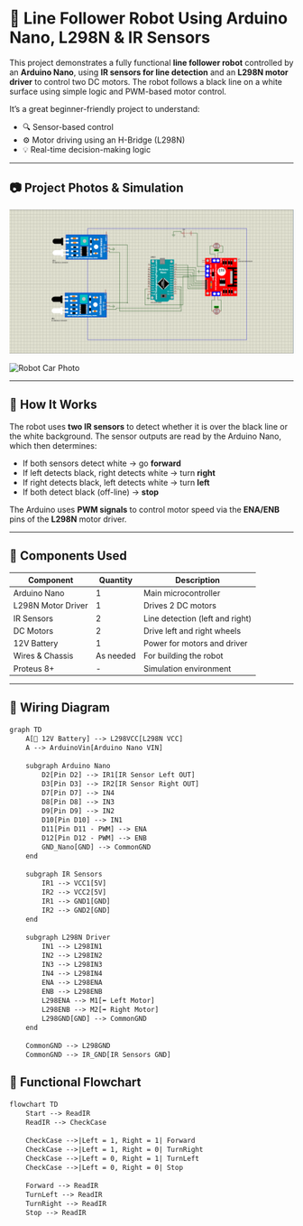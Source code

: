 # 🤖 Line Follower Robot Using Arduino Nano, L298N & IR Sensors

This project demonstrates a fully functional **line follower robot** controlled by an **Arduino Nano**, using **IR sensors for line detection** and an **L298N motor driver** to control two DC motors. The robot follows a black line on a white surface using simple logic and PWM-based motor control.

It’s a great beginner-friendly project to understand:
- 🔍 Sensor-based control
- ⚙️ Motor driving using an H-Bridge (L298N)
- 💡 Real-time decision-making logic

---

## 📷 Project Photos & Simulation

![Proteus Schematic](./image/line_follower_connection.png
)

![Robot Car Photo](./images/robot_car_photo.jpg)

---

## 🧠 How It Works

The robot uses **two IR sensors** to detect whether it is over the black line or the white background. The sensor outputs are read by the Arduino Nano, which then determines:

- If both sensors detect white → go **forward**
- If left detects black, right detects white → turn **right**
- If right detects black, left detects white → turn **left**
- If both detect black (off-line) → **stop**

The Arduino uses **PWM signals** to control motor speed via the **ENA/ENB** pins of the **L298N** motor driver.

---

## 🧱 Components Used

| Component         | Quantity | Description                       |
|------------------|----------|-----------------------------------|
| Arduino Nano     | 1        | Main microcontroller              |
| L298N Motor Driver | 1        | Drives 2 DC motors                |
| IR Sensors       | 2        | Line detection (left and right)   |
| DC Motors        | 2        | Drive left and right wheels       |
| 12V Battery      | 1        | Power for motors and driver       |
| Wires & Chassis  | As needed | For building the robot            |
| Proteus 8+       | -        | Simulation environment            |

---

## 📡 Wiring Diagram

```mermaid
graph TD
    A[🔋 12V Battery] --> L298VCC[L298N VCC]
    A --> ArduinoVin[Arduino Nano VIN]

    subgraph Arduino Nano
        D2[Pin D2] --> IR1[IR Sensor Left OUT]
        D3[Pin D3] --> IR2[IR Sensor Right OUT]
        D7[Pin D7] --> IN4
        D8[Pin D8] --> IN3
        D9[Pin D9] --> IN2
        D10[Pin D10] --> IN1
        D11[Pin D11 - PWM] --> ENA
        D12[Pin D12 - PWM] --> ENB
        GND_Nano[GND] --> CommonGND
    end

    subgraph IR Sensors
        IR1 --> VCC1[5V]
        IR2 --> VCC2[5V]
        IR1 --> GND1[GND]
        IR2 --> GND2[GND]
    end

    subgraph L298N Driver
        IN1 --> L298IN1
        IN2 --> L298IN2
        IN3 --> L298IN3
        IN4 --> L298IN4
        ENA --> L298ENA
        ENB --> L298ENB
        L298ENA --> M1[⬅️ Left Motor]
        L298ENB --> M2[➡️ Right Motor]
        L298GND[GND] --> CommonGND
    end

    CommonGND --> L298GND
    CommonGND --> IR_GND[IR Sensors GND]
```
## 🧠 Functional Flowchart

```mermaid
flowchart TD
    Start --> ReadIR
    ReadIR --> CheckCase

    CheckCase -->|Left = 1, Right = 1| Forward
    CheckCase -->|Left = 1, Right = 0| TurnRight
    CheckCase -->|Left = 0, Right = 1| TurnLeft
    CheckCase -->|Left = 0, Right = 0| Stop

    Forward --> ReadIR
    TurnLeft --> ReadIR
    TurnRight --> ReadIR
    Stop --> ReadIR


```
